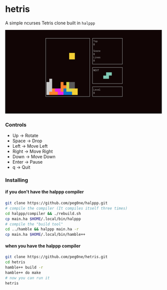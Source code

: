 # hetris

A simple ncurses Tetris clone built in `halppp`

![hetris png](image.png)

### Controls
- Up -> Rotate
- Space -> Drop 
- Left -> Move Left
- Right -> Move Right
- Down -> Move Down
- Enter -> Pause
- q -> Quit

### Installing

#### if you don't have the halppp compiler
```bash
git clone https://github.com/peg0ne/halppp.git
# compile the compiler (It compiles itself three times)
cd halppp/compiler && ./rebuild.sh
cp main.ha $HOME/.local/bin/halppp
# compile the "build tool"
cd ../hamble && halppp main.ha -r
cp main.ha $HOME/.local/bin/hamble++
```
#### when you have the halppp compiler
```bash
git clone https://github.com/peg0ne/hetris.git
cd hetris
hamble++ build -r
hamble++ do make
# now you can run it
hetris
```
